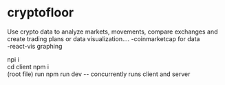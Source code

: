 # cryptofloor
Use crypto data to analyze markets, movements, compare exchanges and create trading plans or data visualization....
-coinmarketcap for data<br>
-react-vis graphing<br>

npi i <br>
cd client npm i <br>
(root file) run npm run dev -- concurrently runs client and server
